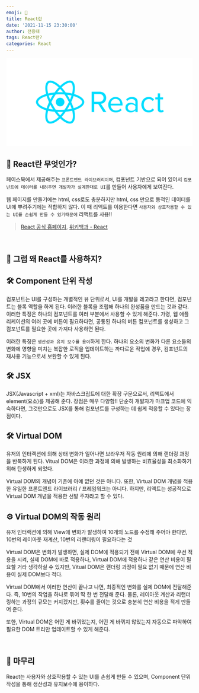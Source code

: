 ```yaml
---
emoji: 💫
title: React란
date: '2021-11-15 23:30:00'
author: 전용태
tags: React란?
categories: React
---
```


![react-img-00.png](react-img-00.png)

## 🤔 React란 무엇인가?

페이스북에서 제공해주는 `프론트엔드 라이브러리이며`, 컴포넌트 기반으로 되어 있어서 `컴포넌트에 데이터를 내려주면 개발자가 설계한대로 UI`를 만들어 사용자에게 보여진다.

웹 페이지를 만들기에는 html, css로도 충분하지만 html, css 만으로 동적인 데이터를 UI에 뿌려주기에는 적합하지 않다. 이 때 리액트를 이용한다면 `사용자와 상호작용할 수 있는 UI를 손쉽게 만들 수 있기때문에` 리액트를 사용!!

>[React 공식 홈페이지](https://reactjs-kr.firebaseapp.com/),
>[위키백과 - React](https://ko.wikipedia.org/wiki/%EB%A6%AC%EC%95%A1%ED%8A%B8_(%EC%9B%B9_%ED%94%84%EB%A0%88%EC%9E%84%EC%9B%8C%ED%81%AC))
<br />

## 🥸 그럼 왜 React를 사용하지?

## 🛠 Component 단위 작성

컴포넌트는 UI를 구성하는 개별적인 뷰 단위로서, UI를 개발을 레고라고 한다면, 컴포넌트는 블록 역할을 하게 된다. 이러한 블록을 조립해 하나의 완성품을 만드는 것과 같다. 이러한 특징은 하나의 컴포넌트를 여러 부분에서 사용할 수 있게 해준다. 가령, 웹 애플리케이션의 여러 곳에 버튼이 필요하다면, 공통된 하나의 버튼 컴포넌트를 생성하고 그 컴포넌트를 필요한 곳에 가져다 사용하면 된다.

이러한 특징은 `생산성과 유지 보수를 용이`하게 한다. 하나의 요소의 변화가 다른 요소들의 변화에 영향을 미치는 복잡한 로직을 업데이트하는 까다로운 작업에 경우, 컴포넌트의 재사용 기능으로서 보완할 수 있게 된다.

## 🛠 JSX

JSX(Javascript + xml)는 자바스크립트에 대한 확장 구문으로서, 리액트에서 element(요소)를 제공해 준다. 장점은 매우 다양함!! 단순히 개발자가 마크업 코드에 익숙하다면, 그것만으로도 JSX를 통해 컴포넌트를 구성하는 데 쉽게 적응할 수 있다는 장점이다.

## 🛠 Virtual DOM

유저의 인터랙션에 의해 상태 변화가 일어나면 브라우저 작동 원리에 의해 랜더링 과정을 반복하게 된다. Vitual DOM은 이러한 과정에 의해 발생하는 비효율성을 최소화하기 위해 탄생하게 되었다.

Virtual DOM의 개념이 기존에 아예 없던 것은 아니다. 또한, Virtual DOM 개념을 적용한 유일한 프론트앤드 라이브러리 / 프레임워크는 아니다. 하지만, 리액트는 성공적으로 Virtual DOM 개념을 적용한 선발 주자라고 할 수 있다.

## ⚙ Virtual DOM의 작동 원리

유저 인터랙션에 의해 View에 변화가 발생하여 10개의 노드를 수정해 주어야 한다면, 10번의 레이아웃 재계산, 10번의 리랜더링이 필요하다는 것

Virtual DOM은 변화가 발생하면, 실제 DOM에 적용되기 전에 Virtual DOM에 우선 적용을 시켜, 실제 DOM에 바로 적용하나, Virtual DOM에 적용하나 같은 연산 비용이 필요할 거라 생각하실 수 있지만, Vitual DOM은 랜더링 과정이 필요 없기 때문에 연산 비용이 실제 DOM보다 적다.

Virtual DOM에서 이러한 연산이 끝나고 나면, 최종적인 변화를 실제 DOM에 전달해준다. 즉, 10번의 작업을 하나로 묶어 딱 한 번 전달해 준다. 물론, 레이아웃 계산과 리랜더링하는 과정의 규모는 커지겠지만, 횟수를 줄이는 것으로 충분히 연산 비용을 적게 만들어 준다.

또한, Virtual DOM은 어떤 게 바뀌었는지, 어떤 게 바뀌지 않았는지 자동으로 파악하여 필요한 DOM 트리만 업데이트할 수 있게 해준다.

<br />

## 🎉 마무리

React는 사용자와 상호작용할 수 있는 UI를 손쉽게 만들 수 있으며,
Component 단위 작성을 통해 생산성과 유지보수에 용이하다.

<br />
<br />
